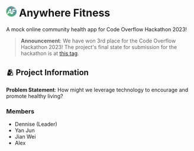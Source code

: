 <h1>
    <img src="icon.png" style="height: 1em;"/>
    <span>Anywhere Fitness</span>
</h1>

A mock online community health app for Code Overflow Hackathon 2023!

> **Announcement**: We have won 3rd place for the Code Overflow Hackathon 2023! The project's final state for submission for the hackathon is at [this tag](https://github.com/dentolos19/anywhere-fitness/tree/submission).

## 🫂 Project Information

**Problem Statement**: How might we leverage technology to encourage and promote healthy living?

### Members

- Dennise (Leader)
- Yan Jun
- Jian Wei
- Alex